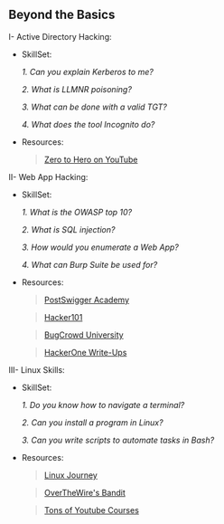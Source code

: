 ## Beyond the Basics

I- Active Directory Hacking:

- SkillSet:

  *1. Can you explain Kerberos to me?*

  *2. What is LLMNR poisoning?*

  *3. What can be done with a valid TGT?*
  
  *4. What does the tool Incognito do?*

- Resources:

  > [Zero to Hero on YouTube](https://www.youtube.com/watch?v=WnN6dbos5u8&t=0s)

II- Web App Hacking:

- SkillSet:

  *1. What is the OWASP top 10?*

  *2. What is SQL injection?*

  *3. How would you enumerate a Web App?*
  
  *4. What can Burp Suite be used for?*
  
- Resources:

  > [PostSwigger Academy](https://portswigger.net/web-security)

  > [Hacker101](https://www.hacker101.com/)
  
  > [BugCrowd University](https://www.bugcrowd.com/hackers/bugcrowd-university/)

  > [HackerOne Write-Ups](https://hackerone.com/hacktivity)

III- Linux Skills:

- SkillSet:

  *1. Do you know how to navigate a terminal?*

  *2. Can you install a program in Linux?*

  *3. Can you write scripts to automate tasks in Bash?*

- Resources:

  > [Linux Journey](https://linuxjourney.com/)

  > [OverTheWire's Bandit](https://overthewire.org/wargames/bandit/)
  
  > [Tons of Youtube Courses](https://www.youtube.com/watch?v=rZsJieGi8os&t=0s)
